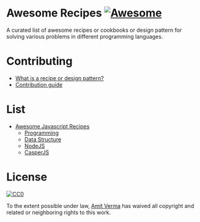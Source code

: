 # Awesome Recipes [![Awesome](https://cdn.rawgit.com/sindresorhus/awesome/d7305f38d29fed78fa85652e3a63e154dd8e8829/media/badge.svg)](https://github.com/sindresorhus/awesome)

A curated list of awesome recipes or cookbooks or design pattern for solving various problems in different programming languages.

# Contributing

* [What is a recipe or design pattern?](recipes-explained.md)
* [Contribution guide](contributing.md)

# List

* [Awesome Javascript Recipes](#awesome-javascript-recipes)
  * [Programming](programming-link)
  * [Data Structure](data-structure-link)
  * [NodeJS](node-recipes)
  * [CasperJS](casper-recipes)

# License

[![CC0](http://i.creativecommons.org/p/zero/1.0/88x31.png)](http://creativecommons.org/publicdomain/zero/1.0/)

To the extent possible under law, [Amit Verma](https://github.com/amitkverma) has waived all copyright and related or neighboring rights to this work.
